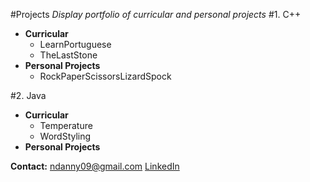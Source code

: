 #Projects
*Display portfolio of curricular and personal projects*
#1. C++
* __Curricular__
	* LearnPortuguese
	* TheLastStone
* __Personal Projects__
	* RockPaperScissorsLizardSpock

#2. Java
* __Curricular__
	* Temperature
	* WordStyling
* __Personal Projects__

__Contact:__
ndanny09@gmail.com
[LinkedIn](https://www.linkedin.com/in/ndanny09/"LinkedIn")
